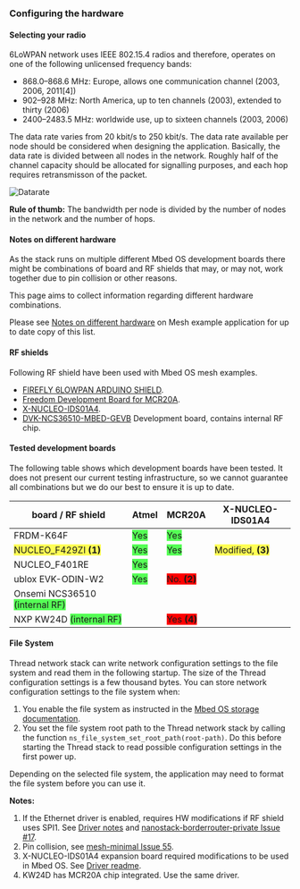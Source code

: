 ### Configuring the hardware

#### Selecting your radio

6LoWPAN network uses IEEE 802.15.4 radios and therefore, operates on one of the following unlicensed
frequency bands:

- 868.0–868.6 MHz: Europe, allows one communication channel (2003, 2006, 2011[4])
- 902–928 MHz: North America, up to ten channels (2003), extended to thirty (2006)
- 2400–2483.5 MHz: worldwide use, up to sixteen channels (2003, 2006)

The data rate varies from 20 kbit/s to 250 kbit/s. The data rate available per node should be considered when designing the application. Basically, the data rate is divided between all nodes in the network. Roughly half of the channel capacity should be allocated for signalling purposes, and each hop requires retransmisson of the packet.

![Datarate](https://s3-us-west-2.amazonaws.com/mbed-os-docs-images/bw.png)

<span class="tips">**Rule of thumb:** The bandwidth per node is divided by the number of nodes in the network and the number of hops.</span>

#### Notes on different hardware

As the stack runs on multiple different Mbed OS development boards there might be combinations of board and RF shields that may, or may not, work together due to pin collision or other reasons.

This page aims to collect information regarding different hardware combinations.

Please see [Notes on different hardware](https://github.com/ARMmbed/mbed-os-example-mesh-minimal/blob/master/Hardware.md) on Mesh example application for up to date copy of this list.

#### RF shields

Following RF shield have been used with Mbed OS mesh examples.

- [FIREFLY 6LOWPAN ARDUINO SHIELD](https://firefly-iot.com/product/firefly-arduino-shield-2-4ghz/).
- [Freedom Development Board for MCR20A](http://www.nxp.com/products/software-and-tools/hardware-development-tools/freedom-development-boards/freedom-development-board-for-mcr20a-wireless-transceiver:FRDM-CR20A).
- [X-NUCLEO-IDS01A4](http://www.st.com/content/st_com/en/products/ecosystems/stm32-open-development-environment/stm32-nucleo-expansion-boards/stm32-ode-connect-hw/x-nucleo-ids01a4.html).
- [DVK-NCS36510-MBED-GEVB](https://os.mbed.com/platforms/NCS36510/) Development board, contains internal RF chip.

#### Tested development boards

The following table shows which development boards have been tested. It does not present our current testing infrastructure, so we cannot guarantee all combinations but we do our best to ensure it is up to date.

| board / RF shield | Atmel | MCR20A | X-NUCLEO-IDS01A4 |
|-------------------|-------|-----|------------------|
| FRDM-K64F | <span style='background-color: #5f5;'>Yes</span> | <span style='background-color: #5f5;'>Yes</span> | |
| <span style='background-color: #ff5;'>NUCLEO_F429ZI **(1)**</span> | <span style='background-color: #5f5;'>Yes</span> | <span style='background-color: #5f5;'>Yes</span> | <span style='background-color: #ff5;'>Modified, **(3)**</span> |
| NUCLEO_F401RE | <span style='background-color: #5f5;'>Yes</span> | | |
| ublox EVK-ODIN-W2 | <span style='background-color: #5f5;'>Yes</span> | <span style='background-color: #f00;'>No. **(2)**</span> | |
| Onsemi NCS36510 <span style='background-color: #5f5;'>(internal RF)</span> | | | |
| NXP KW24D <span style='background-color: #5f5;'>(internal RF)</span> | | <span style='background-color: #f00;'>Yes **(4)**</span> | |

#### File System

Thread network stack can write network configuration settings to the file system and read them in the following startup. The size of the Thread configuration settings is a few thousand bytes. You can store network configuration settings to the file system when:

1. You enable the file system as instructed in the [Mbed OS storage documentation](storage.html).
1. You set the file system root path to the Thread network stack by calling the function `ns_file_system_set_root_path(root-path)`. Do this before starting the Thread stack to read possible configuration settings in the first power up.

Depending on the selected file system, the application may need to format the file system before you can use it.

**Notes:**

1. If the Ethernet driver is enabled, requires HW modifications if RF shield uses SPI1. See [Driver notes](https://github.com/ARMmbed/sal-nanostack-driver-stm32-eth) and [nanostack-borderrouter-private Issue #17](https://github.com/ARMmbed/nanostack-border-router-private/issues/17).
2. Pin collision, see [mesh-minimal Issue 55](https://github.com/ARMmbed/mbed-os-example-mesh-minimal/issues/55).
3. X-NUCLEO-IDS01A4 expansion board required modifications to be used in Mbed OS. See [Driver readme](https://github.com/ARMmbed/stm-spirit1-rf-driver).
4. KW24D has MCR20A chip integrated. Use the same driver.
